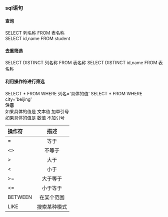 ### sql语句

#### 查询
  SELECT 列名称 FROM 表名称  
  SELECT id,name FROM student

#### 去重筛选
  SELECT DISTINCT 列名称 FROM 表名称
  SELECT DISTINCT id,name FROM 表名称

#### 利用操作符进行筛选
  SELECT * FROM WHERE 列名='具体的值' 
  SELECT * FROM WHERE city='beijing'  
**注意**  
如果具体的值是 文本值 加单引号  
如果具体的值是 数值 不加引号  

|操作符|描述|
| :-------- |:--: |
|=|等于|
|<>|不等于|
|>|大于|
|<|小于|
|>=|大于等于|
|<=|小于等于|
|BETWEEN|在某个范围|
|LIKE|搜索某种模式|

